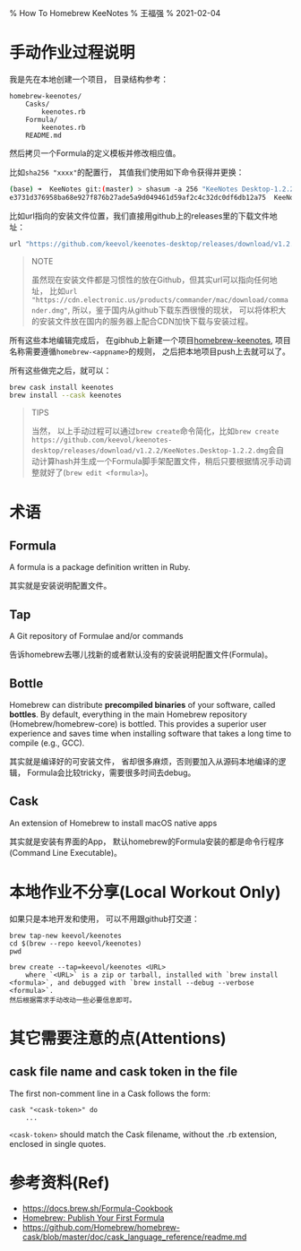 % How To Homebrew KeeNotes 
% 王福强
% 2021-02-04


# 手动作业过程说明

我是先在本地创建一个项目， 目录结构参考：

```
homebrew-keenotes/
    Casks/
        keenotes.rb
    Formula/
        keenotes.rb
    README.md
```

然后拷贝一个Formula的定义模板并修改相应值。

比如`sha256 "xxxx"`的配置行， 其值我们使用如下命令获得并更换：

```bash
(base) ➜  KeeNotes git:(master) > shasum -a 256 "KeeNotes Desktop-1.2.2.dmg"
e3731d376958ba68e927f876b27ade5a9d049461d59af2c4c32dc0df6db12a75  KeeNotes Desktop-1.2.2.dmg
```

比如url指向的安装文件位置，我们直接用github上的releases里的下载文件地址：

```ruby
url "https://github.com/keevol/keenotes-desktop/releases/download/v1.2.2/KeeNotes.Desktop-1.2.2.dmg"
```

> NOTE
> 
> 虽然现在安装文件都是习惯性的放在Github，但其实url可以指向任何地址， 比如`url "https://cdn.electronic.us/products/commander/mac/download/commander.dmg"`, 所以，鉴于国内从github下载东西很慢的现状， 可以将体积大的安装文件放在国内的服务器上配合CDN加快下载与安装过程。

所有这些本地编辑完成后， 在gibhub上新建一个项目[homebrew-keenotes](https://github.com/keevol/homebrew-keenotes), 项目名称需要遵循`homebrew-<appname>`的规则， 之后把本地项目push上去就可以了。


所有这些做完之后，就可以：

```bash
brew cask install keenotes
brew install --cask keenotes
```

> TIPS
> 
> 当然， 以上手动过程可以通过`brew create`命令简化，比如`brew create https://github.com/keevol/keenotes-desktop/releases/download/v1.2.2/KeeNotes.Desktop-1.2.2.dmg`会自动计算hash并生成一个Formula脚手架配置文件，稍后只要根据情况手动调整就好了(`brew edit <formula>`)。


# 术语

## Formula

A formula is a package definition written in Ruby. 

其实就是安装说明配置文件。

## Tap

A Git repository of Formulae and/or commands

告诉homebrew去哪儿找新的或者默认没有的安装说明配置文件(Formula)。

## Bottle

Homebrew can distribute **precompiled binaries** of your software, called **bottles**. By default, everything in the main Homebrew repository (Homebrew/homebrew-core) is bottled. This provides a superior user experience and saves time when installing software that takes a long time to compile (e.g., GCC).

其实就是编译好的可安装文件， 省却很多麻烦，否则要加入从源码本地编译的逻辑， Formula会比较tricky，需要很多时间去debug。

## Cask

An extension of Homebrew to install macOS native apps

其实就是安装有界面的App， 默认homebrew的Formula安装的都是命令行程序(Command Line Executable)。



# 本地作业不分享(Local Workout Only)

如果只是本地开发和使用， 可以不用跟github打交道：

```
brew tap-new keevol/keenotes
cd $(brew --repo keevol/keenotes)
pwd

brew create --tap=keevol/keenotes <URL> 
    where `<URL>` is a zip or tarball, installed with `brew install <formula>`, and debugged with `brew install --debug --verbose <formula>`.
然后根据需求手动改动一些必要信息即可。
```


# 其它需要注意的点(Attentions)

## cask file name and cask token in the file 

The first non-comment line in a Cask follows the form:

```
cask "<cask-token>" do
    ...
```

`<cask-token>` should match the Cask filename, without the .rb extension, enclosed in single quotes.




# 参考资料(Ref)
- https://docs.brew.sh/Formula-Cookbook
- [Homebrew: Publish Your First Formula](https://speakerdeck.com/defeated/homebrew-publish-your-first-formula)
- <https://github.com/Homebrew/homebrew-cask/blob/master/doc/cask_language_reference/readme.md>



